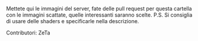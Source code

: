 Mettete qui le immagini del server, fate delle pull request per questa cartella con le immagini scattate, quelle interessanti saranno scelte.
P.S. Si consiglia di usare delle shaders e specificarle nella descrizione.

Contributori:
ZeTa

